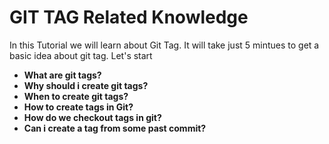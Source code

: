 <h1>GIT TAG Related Knowledge</h1>
<p>In this Tutorial we will learn about Git Tag. It will take just 5 mintues to get a basic idea about git tag. Let's start<p>
  
  <ul>
  <li><b>What are git tags?</b></li>
  <li><b>Why should i create git tags?</b></li>
  <li><b>When to create git tags?</b></li>
  <li><b>How to create tags in Git?</b></li>
  <li><b>How do we checkout tags in git?</b></li>
  <li><b>Can i create a tag from some past commit?</b></li>
</ul>
